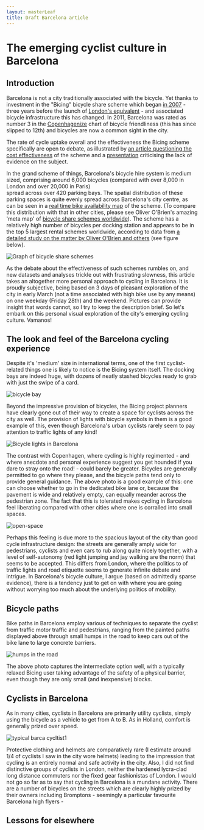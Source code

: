 ```yaml
---
layout: masterLeaf
title: Draft Barcelona article
---
```




# The emerging cyclist culture in Barcelona

## Introduction

Barcelona is not a city traditionally associated with the bicycle. 
Yet thanks to investment in the "Bicing" bicycle share scheme 
which began [in 2007](http://en.wikipedia.org/wiki/Bicing) - three years before
the launch of [London's equivalent](http://en.wikipedia.org/wiki/Barclays_Cycle_Hire) - 
and associated bicycle infrastructure this has changed. In 2011, Barcelona was 
rated as number 3 in the [Copenhagenize](http://copenhagenize.eu/index/index.html) chart
of bicycle friendliness (this has since slipped to 12th) and bicycles are now a common 
sight in the city. 

The rate of cycle uptake overall and the effectiveness the Bicing scheme specifically 
are open to debate, as illustrated by [an article questioning the cost effectiveness](http://barcelonabicycle.blogspot.com/2012/06/barcelona-bicycle-mumbers.html)
of the scheme and a [presentation](http://www2.uwe.ac.uk/services/Marketing/research/pdf/ISHEpdfs/ISHE-events/Bike%20sharing%20020713%20M%20Ricci.pdf) 
criticising the lack of evidence on the subject.

In the grand scheme of things, Barcelona's bicycle hire system is medium sized, comprising 
around 6,000 bicycles (compared with over 8,000 in London and over 20,000 in Paris)   
spread across over 420 parking bays. The spatial distribution of these parking spaces is 
quite evenly spread across Barcelona's city centre, as can be seen in a 
[real time bike availability map](https://www.bicing.cat/es/formmap) of the scheme.
(To compare this distribution with that in other cities, please see Oliver O'Brien's amazing 
'meta map' of [bicycle share schemes worldwide](http://bikes.oobrien.com/global.php)).
The scheme has a relatively high number of bicycles per docking station and 
appears to be in the top 5 largest rental schemes worldwide, according to data from 
[a detailed study on the matter by Oliver O'Brien and others](http://www.complexcity.info/files/2013/08/BATTY-JTG-2013.pdf)
(see figure below).

![Graph of bicycle share schemes](http://robinlovelace.net/figure/bicing-docking-bicycles.png) 

As the debate about the effectiveness of such schemes rumbles on, and new datasets and 
analyses trickle out with frustrating slowness, this article takes an altogether more 
personal approach to cycling in Barcelona. It is proudly subjective, being based 
on 3 days of pleasant exploration of the city in early March (not a time associated with 
high bike use by any means) on one weekday (Friday 28th) and the weekend.
Pictures can provide insight that words cannot, so I try to keep the description
brief. So let's embark on this personal visual exploration of the city's emerging 
cycling culture. Vamanos!

## The look and feel of the Barcelona cycling experience

Despite it's 'medium' size in international terms, one of the first cyclist-related things one is likely to notice
is the Bicing system itself. The docking bays are indeed huge, with dozens of neatly stashed 
bicycles ready to grab with just the swipe of a card.

![bicycle bay](http://farm8.staticflickr.com/7460/12935819244_618327d790_c_d.jpg)

Beyond the impressive provision of bicycles, the Bicing project planners have clearly
gone out of their way to create a space for cyclists across the city as well. 
The provision of lights with bicycle symbols in them is a good example of this, 
even though Barcelona's urban cyclists rarely seem to pay attention to traffic lights 
of any kind!

![Bicycle lights in Barcelona](http://farm3.staticflickr.com/2805/12935839174_f4d9c87215_z.jpg)

The contrast with Copenhagen, where cycling is highly regimented - and where anecdote and 
personal experience suggest you get hounded if you dare to stray onto the road! - could 
barely be greater. Bicycles are generally permitted to go where they please, and the 
bicycle paths tend only to provide general guidance. The above photo is a good example of this:
one can choose whether to go in the dedicated bike lane or, because the pavement is wide and 
relatively empty, can equally meander across the pedestrian zone. The fact that this 
is tolerated makes cycling in Barcelona feel liberating compared with other cities where 
one is corralled into small spaces.

![open-space](http://farm8.staticflickr.com/7360/12935853014_e689e59839_z.jpg)

Perhaps this feeling is due more to the spacious layout of the city than 
good cycle infrastructure design: the streets are generally amply wide for 
pedestrians, cyclists and even cars to rub along quite nicely together, 
with a level of self-autonomy (red light jumping and jay walking are the norm)
that seems to be accepted. This differs from London, where the politics to 
of traffic lights and road etiquette seems to generate infinite debate and intrigue. 
In Barcelona's bicycle culture, I argue (based on admittedly sparse evidence), there 
is a tendency just to get on with where you are going without worrying too much about 
the underlying politics of mobility.  

## Bicycle paths

Bike paths in Barcelona employ various of techniques to separate the cyclist from 
traffic motor traffic and pedestrians, ranging from the painted paths displayed above 
through small humps in the road to keep cars out of the bike lane to large concrete 
barriers. 

![humps in the road](http://farm4.staticflickr.com/3689/12935300713_504a87603f_z.jpg)

The above photo captures the intermediate option well, with a typically relaxed 
Bicing user taking advantage of the safety of a physical barrier, even though 
they are only small (and inexpensive) blocks. 

## Cyclists in Barcelona
As in many cities, cyclists in Barcelona are primarily utility cyclists, 
simply using the bicycle as a vehicle to get from A to B. As in Holland, 
comfort is generally prized over speed. 

![typical barca cycltist1](http://farm4.staticflickr.com/3711/12935610644_9cb8031ee5_z.jpg)

Protective clothing and helmets are comparatively rare (I estimate around 1/4 of 
cyclists I saw in the city wore helmets) leading to the impression that cycling 
is an entirely normal and safe activity in the city. Also, I did not find 
distinctive groups of cyclists in London, neither the hardened lycra-clad 
long distance commuters nor the fixed gear fashionistas of London. 
I would not go so far as to say that cycling in Barcelona is a mundane activity.
There are a number of bicycles on the streets which are clearly highly 
prized by their owners including Bromptons - seemingly a particular favourite 
Barcelona high flyers - 


 
## Lessons for elsewhere

